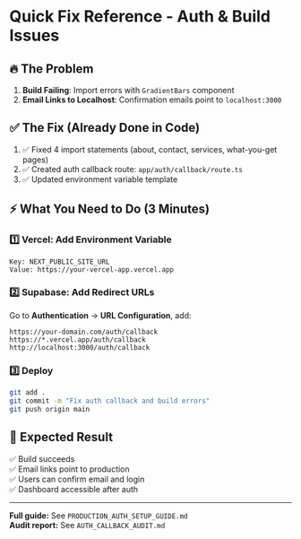 # Quick Fix Reference - Auth & Build Issues

## 🔥 The Problem

1. **Build Failing**: Import errors with `GradientBars` component
2. **Email Links to Localhost**: Confirmation emails point to `localhost:3000`

## ✅ The Fix (Already Done in Code)

1. ✅ Fixed 4 import statements (about, contact, services, what-you-get pages)
2. ✅ Created auth callback route: `app/auth/callback/route.ts`
3. ✅ Updated environment variable template

## ⚡ What You Need to Do (3 Minutes)

### 1️⃣ Vercel: Add Environment Variable
```
Key: NEXT_PUBLIC_SITE_URL
Value: https://your-vercel-app.vercel.app
```

### 2️⃣ Supabase: Add Redirect URLs
Go to **Authentication** → **URL Configuration**, add:
```
https://your-domain.com/auth/callback
https://*.vercel.app/auth/callback
http://localhost:3000/auth/callback
```

### 3️⃣ Deploy
```bash
git add .
git commit -m "Fix auth callback and build errors"
git push origin main
```

## 🎯 Expected Result

✅ Build succeeds  
✅ Email links point to production  
✅ Users can confirm email and login  
✅ Dashboard accessible after auth  

---

**Full guide:** See `PRODUCTION_AUTH_SETUP_GUIDE.md`  
**Audit report:** See `AUTH_CALLBACK_AUDIT.md`

